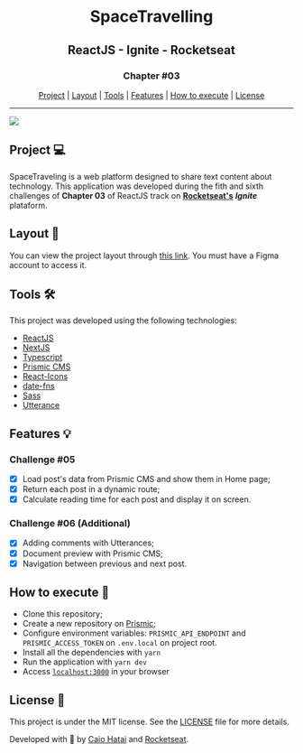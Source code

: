 <div align="center">
  <h1>SpaceTravelling</h1>
  <h2>ReactJS - Ignite - Rocketseat</h2>
  <h3>Chapter #03</h3>
  <div>
    <a href="https://github.com/caioharuo/spacetraveling#project-">Project</a>  |  
    <a href="https://github.com/caioharuo/spacetraveling#layout-">Layout</a>  |  
    <a href="https://github.com/caioharuo/spacetraveling#tools-%EF%B8%8F">Tools</a>  |  
    <a href="https://github.com/caioharuo/spacetraveling#features-">Features</a>  |  
    <a href="https://github.com/caioharuo/spacetraveling#how-to-execute-">How to execute</a>  |  
    <a href="https://github.com/caioharuo/spacetraveling#license-">License</a>          
  </div>
</div> 

<hr />


![](https://i.imgur.com/TtaSi3S.png)

## Project 💻

SpaceTraveling is a web platform designed to share text content about technology.
This application was developed during the fith and sixth challenges of **Chapter 03** of ReactJS track on **[Rocketseat's](https://www.linkedin.com/school/rocketseat/)** ***Ignite*** plataform.

## Layout 🔖
You can view the project layout through [this link](https://www.figma.com/file/0Y26j0tf1K2WB5c1ja5hov/Desafios-M%C3%B3dulo-3-ReactJS/duplicate). You must have a Figma account to access it.

## Tools 🛠️

This project was developed using the following technologies:

- [ReactJS](https://pt-br.reactjs.org/)
- [NextJS](https://nextjs.org/)
- [Typescript](https://www.typescriptlang.org/)
- [Prismic CMS](https://prismic.io/)
- [React-Icons](https://react-icons.github.io/react-icons/)
- [date-fns](https://date-fns.org/)
- [Sass](https://sass-lang.com/)
- [Utterance](https://utteranc.es/)

## Features 💡

### Challenge #05
- [x] Load post's data from Prismic CMS and show them in Home page;
- [x] Return each post in a dynamic route;
- [x] Calculate reading time for each post and display it on screen.

### Challenge #06 (Additional)
- [x] Adding comments with Utterances;
- [x] Document preview with Prismic CMS;
- [x] Navigation between previous and next post.

## How to execute 🚀

- Clone this repository;
- Create a new repository on [Prismic](https://prismic.io/);
- Configure environment variables: `PRISMIC_API_ENDPOINT` and `PRISMIC_ACCESS_TOKEN` on `.env.local` on project root.
- Install all the dependencies with `yarn`
- Run the application with `yarn dev`
- Access [`localhost:3000`](http://localhost:3000/) in your browser

## License 📄

This project is under the MIT license. See the [LICENSE](https://github.com/caioharuo/spacetraveling/blob/master/LICENSE) file for more details.

Developed with 💜 by [Caio Hatai](https://www.linkedin.com/in/caio-haruo/) and [Rocketseat](https://www.linkedin.com/school/rocketseat/).

